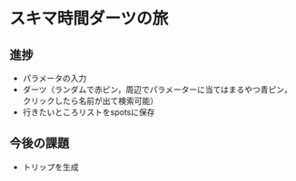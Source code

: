 # スキマ時間ダーツの旅

## 進捗
- パラメータの入力
- ダーツ（ランダムで赤ピン，周辺でパラメーターに当てはまるやつ青ピン，クリックしたら名前が出て検索可能）
- 行きたいところリストをspotsに保存

## 今後の課題
- トリップを生成
